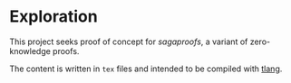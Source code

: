 # Exploration

This project seeks proof of concept for _sagaproofs_, a variant of zero-knowledge proofs.

The content is written in `tex` files and intended to be compiled with [tlang](https://github.com/sagaproof/tlang).
